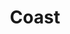 ---
layout: category
id: coast
nav: true
nav-order: 2
title: Coast
intro: There’s a wild beauty to Britain's coastline in winter. Better still, you’ll most likely have all of it to yourself, with the roaring sea guiding you past homely pubs and wildlife encounters...
contents:
  - p: Brace yourself for a blustery trip to the coast. The weather is worth it; this is your chance to discover Britain’s raw coastal beauty and, most importantly, have it all to yourself. Revitalising beach walks, exploring sea caves and crags, maybe even stumbling across a bob of seals – naturally finishing in a toasty sea-view restaurant for the catch of the day.
  - p: There are just two essential staples for a beach escape at this time of year – for her, a thick coat like the Cumbria puffer will keep the worst of the wind at bay, with an iconic Breton tee a must for any sea sojourn. The men’s cord deck jacket is one of those timeless staples that go with just about anything and for kids, dark jeans and a warm jumper will keep them looking cool no matter how many puddles and sandcastles they throw themselves at.
offers-title: Discover enticing coastal escapes for a luxury getaway

products:
  - id: womens
    name: Women
    link: https://www.fatface.com/women
    product-list:
      - id: 945150
        name: Cumbria Puffer
        price: "125.00"
        link: "#product-link"
      - id: 941575
        name: Organic Cotton Breton Tee
        price: "29.50"
        link: "#product-link"
      - id: 946202
        name: Sabrina Cord Pinafore Dress
        price: "52.50"
        link: "#product-link"
      - id: 949510
        name: Boucle Plain Scarf
        price: "37.50"
        link: "#product-link"

  - id: mens
    name: Men
    link: https://www.fatface.com/men
    product-list:
      - id: 947613
        name: Birdseye Crew Sweat
        price: "52.50"
        link: "#product-link"
      - id: 947622
        name: Gosforth Stitch Half Neck Sweat
        price: "60.00"
        link: "#product-link"
      - id: 945234
        name: Cord Deck Jacket
        price: "95.00"
        link: "#product-link"
      - id: 945139
        name: Lean Dark Vintage Wash Jeans
        price: "59.00"
        link: "#product-link"

  - id: kids
    name: Kids
    link: https://www.fatface.com/kids
    product-list:
      - id: 949108
        name: Lena Cord Dress
        price: "22.50"
        link: "#product-link"
      - id: 948852
        name: Sparkle Stripe Tee
        price: "12.50"
        link: "#product-link"
      - id: 949025
        name: Stag Fairisle Jumper
        price: "24.00"
        link: "#product-link"
      - id: 946709
        name: Dark Wash Slim Jeans
        price: "18.00"
        link: "#product-link"
---